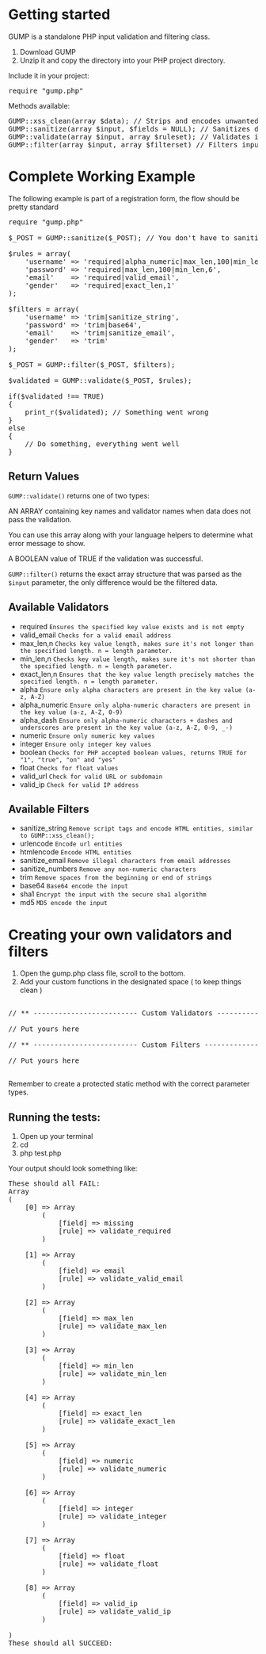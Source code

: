 # Getting started

GUMP is a standalone PHP input validation and filtering class.

1. Download GUMP
2. Unzip it and copy the directory into your PHP project directory.

Include it in your project:

<pre>
require "gump.php"
</pre>

Methods available:

<pre>
GUMP::xss_clean(array $data); // Strips and encodes unwanted characters
GUMP::sanitize(array $input, $fields = NULL); // Sanitizes data and converts strings to UTF-8 (if available)
GUMP::validate(array $input, array $ruleset); // Validates input data according to the provided ruleset (see example)
GUMP::filter(array $input, array $filterset) // Filters input data according to the provided filterset (see example)
</pre>

#  Complete Working Example

The following example is part of a registration form, the flow should be pretty standard

<pre>
require "gump.php"

$_POST = GUMP::sanitize($_POST); // You don't have to sanitize, but it's safest to do so.

$rules = array(
	'username' => 'required|alpha_numeric|max_len,100|min_len,6',
	'password' => 'required|max_len,100|min_len,6',
	'email'    => 'required|valid_email',
	'gender'   => 'required|exact_len,1'
);

$filters = array(
	'username' => 'trim|sanitize_string',
	'password' => 'trim|base64',
	'email'    => 'trim|sanitize_email',
	'gender'   => 'trim'
);

$_POST = GUMP::filter($_POST, $filters);

$validated = GUMP::validate($_POST, $rules);

if($validated !== TRUE)
{
	print_r($validated); // Something went wrong
}
else
{
	// Do something, everything went well
}
</pre>

Return Values
-------------

`GUMP::validate()` returns one of two types:

AN ARRAY containing key names and validator names when data does not pass the validation.

You can use this array along with your language helpers to determine what error message to show.

A BOOLEAN value of TRUE if the validation was successful.

`GUMP::filter()` returns the exact array structure that was parsed as the `$input` parameter, the only difference would be the filtered data.


Available Validators
--------------------
* required `Ensures the specified key value exists and is not empty`
* valid_email `Checks for a valid email address`
* max_len,n `Checks key value length, makes sure it's not longer than the specified length. n = length parameter.`
* min_len,n `Checks key value length, makes sure it's not shorter than the specified length. n = length parameter.`
* exact_len,n `Ensures that the key value length precisely matches the specified length. n = length parameter.`
* alpha `Ensure only alpha characters are present in the key value (a-z, A-Z)`
* alpha_numeric `Ensure only alpha-numeric characters are present in the key value (a-z, A-Z, 0-9)`
* alpha_dash `Ensure only alpha-numeric characters + dashes and underscores are present in the key value (a-z, A-Z, 0-9, _-)`
* numeric `Ensure only numeric key values`
* integer `Ensure only integer key values`
* boolean `Checks for PHP accepted boolean values, returns TRUE for "1", "true", "on" and "yes"`
* float `Checks for float values`
* valid_url `Check for valid URL or subdomain`
* valid_ip `Check for valid IP address`

Available Filters
-----------------
* sanitize_string `Remove script tags and encode HTML entities, similar to GUMP::xss_clean();`
* urlencode `Encode url entities`
* htmlencode `Encode HTML entities`
* sanitize_email `Remove illegal characters from email addresses`
* sanitize_numbers `Remove any non-numeric characters`
* trim `Remove spaces from the beginning or end of strings`
* base64 `Base64 encode the input`
* sha1 `Encrypt the input with the secure sha1 algorithm`
* md5 `MD5 encode the input`


#  Creating your own validators and filters

1. Open the gump.php class file, scroll to the bottom.
2. Add your custom functions in the designated space ( to keep things clean )

<pre>

// ** ------------------------- Custom Validators ----------------------------- ** //	

// Put yours here

// ** ------------------------- Custom Filters -------------------------------- ** //

// Put yours here

</pre>

Remember to create a protected static method with the correct parameter types.

Running the tests:
------------------

1. Open up your terminal
2. cd <GUMP DIRECTORY>
3. php test.php

Your output should look something like:

<pre>
These should all FAIL:
Array
(
    [0] => Array
        (
            [field] => missing
            [rule] => validate_required
        )

    [1] => Array
        (
            [field] => email
            [rule] => validate_valid_email
        )

    [2] => Array
        (
            [field] => max_len
            [rule] => validate_max_len
        )

    [3] => Array
        (
            [field] => min_len
            [rule] => validate_min_len
        )

    [4] => Array
        (
            [field] => exact_len
            [rule] => validate_exact_len
        )

    [5] => Array
        (
            [field] => numeric
            [rule] => validate_numeric
        )

    [6] => Array
        (
            [field] => integer
            [rule] => validate_integer
        )

    [7] => Array
        (
            [field] => float
            [rule] => validate_float
        )

    [8] => Array
        (
            [field] => valid_ip
            [rule] => validate_valid_ip
        )

)
These should all SUCCEED:
</pre>
